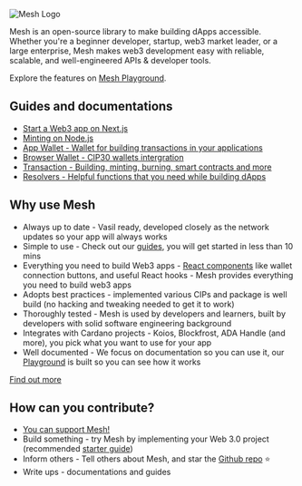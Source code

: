 ![Mesh Logo](https://mesh.martify.io/logo-mesh/mesh.png)

Mesh is an open-source library to make building dApps accessible. Whether you're a beginner developer, startup, web3 market leader, or a large enterprise, Mesh makes web3 development easy with reliable, scalable, and well-engineered APIs & developer tools.

Explore the features on [Mesh Playground](https://mesh.martify.io/).

## Guides and documentations

- [Start a Web3 app on Next.js](https://mesh.martify.io/guides/nextjs)
- [Minting on Node.js](https://mesh.martify.io/guides/mintingonnodejs)
- [App Wallet - Wallet for building transactions in your applications](https://mesh.martify.io/apis/appwallet)
- [Browser Wallet - CIP30 wallets intergration](https://mesh.martify.io/apis/browserwallet)
- [Transaction - Building, minting, burning, smart contracts and more](https://mesh.martify.io/apis/transaction)
- [Resolvers - Helpful functions that you need while building dApps](https://mesh.martify.io/apis/resolvers)

## Why use Mesh
- Always up to date - Vasil ready, developed closely as the network updates so your app will always works
- Simple to use - Check out our [guides](https://mesh.martify.io/guides), you will get started in less than 10 mins
- Everything you need to build Web3 apps - [React components](https://mesh.martify.io/react) like wallet connection buttons, and useful React hooks - Mesh provides everything you need to build web3 apps
- Adopts best practices - implemented various CIPs and package is well build (no hacking and tweaking needed to get it to work)
- Thoroughly tested - Mesh is used by developers and learners, built by developers with solid software engineering background
- Integrates with Cardano projects - Koios, Blockfrost, ADA Handle (and more), you pick what you want to use for your app
- Well documented - We focus on documentation so you can use it, our [Playground](https://mesh.martify.io/) is built so you can see how it works

[Find out more](https://mesh.martify.io/about)

## How can you contribute?

- [You can support Mesh!](https://mesh.martify.io/about/support-us)
- Build something - try Mesh by implementing your Web 3.0 project (recommended [starter guide](https://mesh.martify.io/guides/nextjs))
- Inform others - Tell others about Mesh, and star the [Github repo](https://github.com/MartifyLabs/mesh) :star:
- Write ups - documentations and guides

